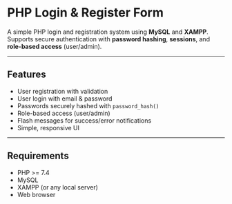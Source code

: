 # PHP Login & Register Form

A simple PHP login and registration system using **MySQL** and **XAMPP**.  
Supports secure authentication with **password hashing**, **sessions**, and **role-based access** (user/admin).

---

## Features

- User registration with validation  
- User login with email & password  
- Passwords securely hashed with `password_hash()`  
- Role-based access (user/admin)  
- Flash messages for success/error notifications  
- Simple, responsive UI

---

## Requirements

- PHP >= 7.4  
- MySQL
- XAMPP (or any local server)  
- Web browser
